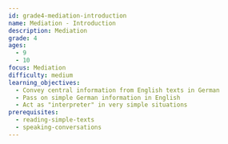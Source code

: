 ```yaml
---
id: grade4-mediation-introduction
name: Mediation - Introduction
description: Mediation
grade: 4
ages:
  - 9
  - 10
focus: Mediation
difficulty: medium
learning_objectives:
  - Convey central information from English texts in German
  - Pass on simple German information in English
  - Act as "interpreter" in very simple situations
prerequisites:
  - reading-simple-texts
  - speaking-conversations
---
```


